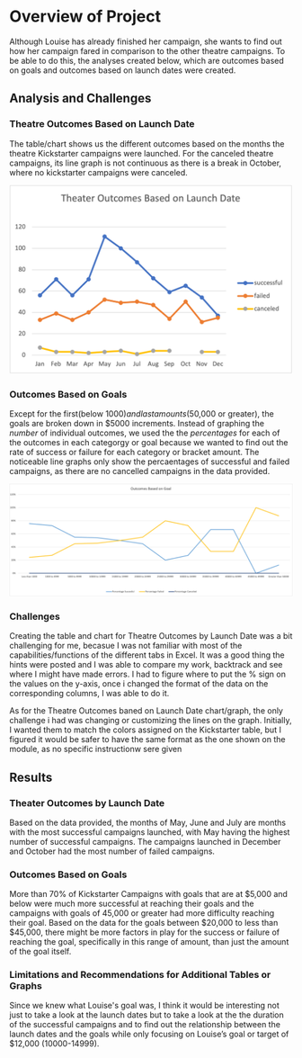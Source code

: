 # Overview of Project
Although Louise has already finished her campaign, she wants to find out how her campaign fared in comparison to the other theatre campaigns. To be able to do this, the analyses created below, which are outcomes based on goals and outcomes based on launch dates were created.

## Analysis and Challenges

### Theatre Outcomes Based on Launch Date
The table/chart shows us the different outcomes based on the months the theatre Kickstarter campaigns were launched. For the canceled theatre campaigns, its line graph is not continuous as there is a break in October, where no kickstarter campaigns were canceled.

![Analysis of Outcome](Resources/Theater_Outcomes_vs_Launch.png)

### Outcomes Based on Goals
Except for the first(below $1000) and last amounts ($50,000 or greater), the goals are broken down in $5000 increments. Instead of graphing the *number* of individual outcomes, we used the the *percentages* for each of the outcomes in each categorgy or goal because we wanted to find out the rate of success or failure for each category or bracket amount. The noticeable line graphs only show the percaentages of successful and failed campaigns, as there are no cancelled campaigns in the data provided.

![Analysis of Outcome](Resources/Outcomes_vs_Goals.png)

### Challenges

Creating the table and chart for Theatre Outcomes by Launch Date was a bit challenging for me, becasue I was not familiar with most of the capabilities/functions of the different tabs in Excel. It was a good thing the hints were posted and I was able to compare my work, backtrack and see where I might have made errors. I had to figure where to put the % sign on the values on the y-axis, once i changed the format of the data on the corresponding columns, I was able to do it.

As for the Theatre Outcomes baned on Launch Date chart/graph, the only challenge i had was changing or customizing the lines on the graph. Initially, I wanted them to match the colors assigned on the Kickstarter table, but I figured it would be safer to have the same format as the one shown on the module, as no specific instructionw sere given

## Results
### Theater Outcomes by Launch Date
Based on the data provided, the months of May, June and July are months with the most successful campaigns launched, with May having the highest number of successful campaigns. 
The campaigns launched in December and October had the most number of failed campaigns.

### Outcomes Based on Goals
More than 70% of Kickstarter Campaigns with goals that are at $5,000 and below were much more successful at reaching their goals and the campaigns with goals of 45,000 or greater had more difficulty reaching their goal. 
Based on the data for the goals between $20,000 to less than $45,000, there might be more factors in play for the success or failure of reaching the goal, specifically in this range of amount, than just the amount of the goal itself. 

### Limitations and Recommendations for Additional Tables or Graphs
Since we knew what Louise's goal was, I think it would be interesting not just to take a look at the launch dates but to take a look at the the duration of the successful campaigns and to find out the relationship between the launch dates and the goals while only focusing on Louise’s goal or target of $12,000 (10000-14999). 
